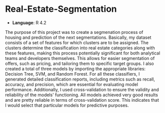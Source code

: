 # Real-Estate-Segmentation
- **Language**: R 4.2  


The purpose of this project was to create a segmenation process of housing and prediction of the next segmentations. Basically, my dataset consists of a set of features for which clusters are to be assigned. The clusters determine the classification into real estate categories along with these features, making this process potentially significant for both analytical teams and developers themselves. This allows for easier segmentation of offers, such as pricing, and tailoring them to specific target groups.​​
I also created a total of three models by importing the appropriate libraries: Decision Tree, SVM, and Random Forest. For all these classifiers, I generated detailed classification reports, including metrics such as recall, accuracy, and precision, which are essential for evaluating model performance. Additionally, I used cross-validation to ensure the validity and reliability of the models' functioning. All models achieved very good results and are pretty reliable in terms of cross-validation score. This indicates that I would select that particular models for predictive purposes.
